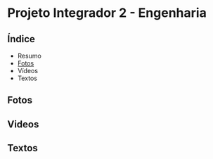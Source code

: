 # Projeto Integrador 2 - Engenharia

## Índice

- Resumo
- [Fotos](#fotos)
- Vídeos
- Textos

## Fotos

## Videos

## Textos